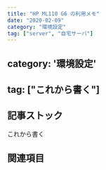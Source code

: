 ```yaml
---
title: "HP ML110 G6 の利用メモ"
date: "2020-02-09"
category: "環境設定"
tag: ["server", "自宅サーバ"]
---
```


## category: '環境設定'

## tag: ["これから書く"]

## 記事ストック

これから書く

## 関連項目
